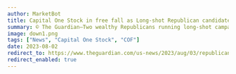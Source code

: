 ```yaml
---
author: MarketBot
title: Capital One Stock in free fall as Long-shot Republican candidates spend millions on their own campaigns
summary: © The Guardian—Two wealthy Republicans running long-shot campaigns for president have qualified for the first GOP debate – even as they remain their own top donors.
image: down1.png
tags: ["News", "Capital One Stock", "COF"]
date: 2023-08-02
redirect_to: https://www.theguardian.com/us-news/2023/aug/03/republican-candidates-funding-own-campaigns-vivek-ramaswamy-doug-burgum
redirect_enabled: true
---
```

